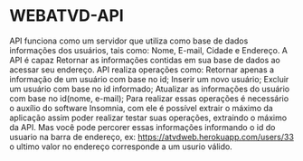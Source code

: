 # WEBATVD-API

API funciona como um servidor que utiliza como base de dados informações 
dos usuários, tais como: Nome, E-mail, Cidade e Endereço. 
A API é capaz Retornar as informações contidas em sua base de dados ao acessar seu endereço.
API realiza operações como: 
Retornar apenas a informação de um usuário com base no id;
Inserir um novo usuário;
Excluir um usuário com base no id informado;
Atualizar as informações do usuário com base no id(nome, e-mail);
Para realizar essas operações é necessário o auxílio do software Insomnia, com ele é possível extrair o máximo da aplicação assim poder realizar testar suas operações, extraindo o máximo da API. Mas você pode percorer essas informações informando o id do usuario na barra de endereço, ex: https://atvdweb.herokuapp.com/users/33 o ultimo valor no endereço corresponde a um usurio válido.
